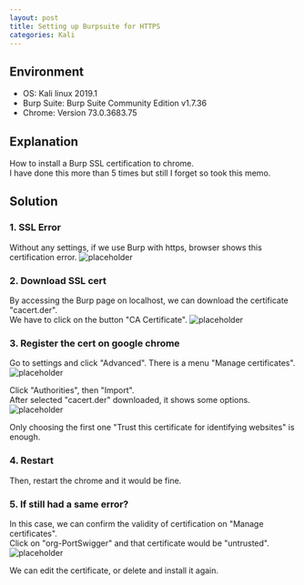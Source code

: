 ```yaml
---
layout: post
title: Setting up Burpsuite for HTTPS
categories: Kali
---
```


## Environment
* OS: Kali linux 2019.1
* Burp Suite: Burp Suite Community Edition v1.7.36
* Chrome: Version 73.0.3683.75


## Explanation
How to install a Burp SSL certification to chrome.<br>
I have done this more than 5 times but still I forget so took this memo.

## Solution
### 1. SSL Error
Without any settings, if we use Burp with https, browser shows this certification error.
![placeholder](https://inar1.github.io/public/images/2019-03-20/2019-03-19-23-35-56.png)

### 2. Download SSL cert
By accessing the Burp page on localhost, we can download the certificate "cacert.der".<br>
We have to click on the button "CA Certificate".
![placeholder](https://inar1.github.io/public/images/2019-03-20/2019-03-20-00-08-41.png)

### 3. Register the cert on google chrome
Go to settings and click "Advanced". There is a menu "Manage certificates".
![placeholder](https://inar1.github.io/public/images/2019-03-20/2019-03-19-23-42-27.png)

Click "Authorities", then "Import".<br>
After selected "cacert.der" downloaded, it shows some options.
![placeholder](https://inar1.github.io/public/images/2019-03-20/2019-03-19-23-46-12.png)

Only choosing the first one "Trust this certificate for identifying websites" is enough.<br>

### 4. Restart
Then, restart the chrome and it would be fine.

### 5. If still had a same error?
In this case, we can confirm the validity of certification on "Manage certificates".<br>
Click on "org-PortSwigger" and that certificate would be "untrusted".
![placeholder](https://inar1.github.io/public/images/2019-03-20/2019-03-20-00-03-21.png)

We can edit the certificate, or delete and install it again.
